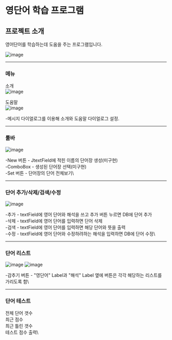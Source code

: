 # 영단어 학습 프로그램

## 프로젝트 소개
영어단어를 학습하는데 도움을 주는 프로그램입니다.

![image](https://user-images.githubusercontent.com/64728336/174473118-dd22d627-4dc3-4c18-a694-aabdfb786b15.png)
***
### 메뉴
소개\
![image](https://user-images.githubusercontent.com/64728336/174473138-066d69de-c4ed-481f-9d45-6d85b76408c4.png)

도움말\
![image](https://user-images.githubusercontent.com/64728336/174473151-f524599c-0119-4108-bfa9-d288984fc687.png)

-메시지 다이얼로그를 이용해 소개와 도움말 다이얼로그 설정.
***
### 툴바
![image](https://user-images.githubusercontent.com/64728336/174473182-9384ae5b-26c6-45fe-b763-3014c9a2685e.png)

-New 버튼 - JtextField에 적힌 이름의 단어장 생성(미구현)\
-ComboBox - 생성된 단어장 선택(미구현)\
-Set 버튼 - 단어장의 단어 전체보기\
***
### 단어 추가/삭제/검색/수정
![image](https://user-images.githubusercontent.com/64728336/174473268-fd71141e-8726-4d0b-bf14-329c8a89ad7c.png)

-추가 - textField에 영어 단어와 해석을 쓰고 추가 버튼 누르면 DB에 단어 추가\
-삭제 - textField에 영어 단어를 입력하면 단어 삭제\
-검색 - textField에 영어 단어를 입력하면 해당 단어와 뜻을 출력\
-수정 - textField에 영어 단어와 수정하려하는 해석을 입력하면 DB에 단어 수정\
***
### 단어 리스트
![image](https://user-images.githubusercontent.com/64728336/174473378-98a4d204-d143-45d8-ac03-8b67526bf2d7.png)
![image](https://user-images.githubusercontent.com/64728336/174473450-82f2af17-36c2-4f1d-911a-96ce7f7f97f4.png)

-감추기 버튼 - "영단어" Label과 "해석" Label 옆에 버튼은 각각 해당하는 리스트를 가리도록 함\
***
### 단어 테스트
전체 단어 갯수\
최근 점수\
최근 틀린 갯수\
테스트 점수 출력\
